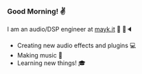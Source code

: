 
### Good Morning! ✌️
I am an audio/DSP engineer at [mayk.it](https://mayk.it) 👄 📱🔈

- Creating new audio effects and plugins 💻
- Making music 🎸
- Learning new things! 🎓

<!--  ![alt text](https://github.com/jamierpond/jamierpond/blob/main/mayk.png?raw=true) -->
